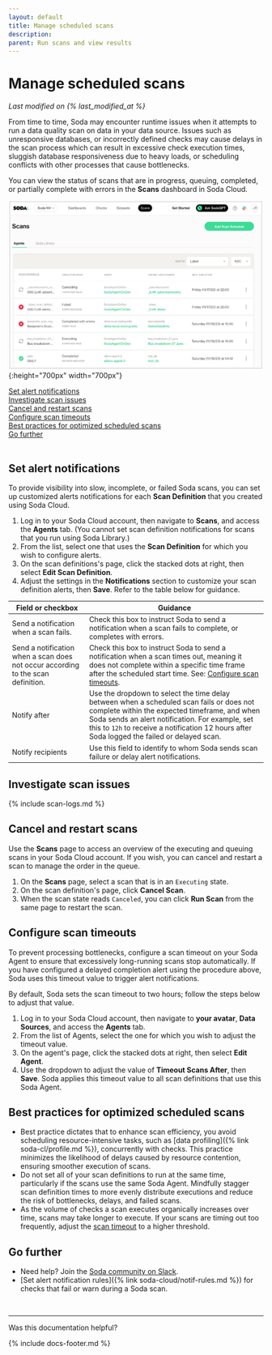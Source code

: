 ```yaml
---
layout: default
title: Manage scheduled scans
description: 
parent: Run scans and view results
---
```


# Manage scheduled scans
*Last modified on {% last_modified_at %}*

From time to time, Soda may encounter runtime issues when it attempts to run a data quality scan on data in your data source. Issues such as unresponsive databases, or incorrectly defined checks may cause delays in the scan process which can result in excessive check execution times, sluggish database responsiveness due to heavy loads, or scheduling conflicts with other processes that cause bottlenecks.

You can view the status of scans that are in progress, queuing, completed, or partially complete with errors in the **Scans** dashboard in Soda Cloud.

![scan-mgmt](/assets/images/scan-mgmt.png){:height="700px" width="700px"}

[Set alert notifications](#set-alert-notifications)<br />
[Investigate scan issues](#investigate-scan-issues)<br />
[Cancel and restart scans](#cancel-and-restart-scans)<br />
[Configure scan timeouts](#configure-scan-timeouts)<br />
[Best practices for optimized scheduled scans](#best-practices-for-optimized-scheduled-scans)<br />
[Go further](#go-further)<br />
<br />

## Set alert notifications

To provide visibility into slow, incomplete, or failed Soda scans, you can set up customized alerts notifications for each **Scan Definition** that you created using Soda Cloud.

1. Log in to your Soda Cloud account, then navigate to **Scans**, and access the **Agents** tab. (You cannot set scan definition notifications for scans that you run using Soda Library.)
2. From the list, select one that uses the **Scan Definition** for which you wish to configure alerts.
3. On the scan definitions's page, click the stacked dots at right, then select **Edit Scan Definition**.
4. Adjust the settings in the **Notifications** section to customize your scan definition alerts, then **Save**. Refer to the table below for guidance.

| Field or checkbox | Guidance | 
| ----------------- | -------- |
| Send a notification when a scan fails. | Check this box to instruct Soda to send a notification when a scan fails to complete, or completes with errors. |  
| Send a notification when a scan does not occur according to the scan definition. | Check this box to instruct Soda to send a notification when a scan times out, meaning it does not complete within a specific time frame after the scheduled start time. See: [Configure scan timeouts](#configure-scan-timeouts). |
| Notify after | Use the dropdown to select the time delay between when a scheduled scan fails or does not complete within the expected timeframe, and when Soda sends an alert notification. For example, set this to `12h` to receive a notification 12 hours after Soda logged the failed or delayed scan. |
| Notify recipients | Use this field to identify to whom Soda sends scan failure or delay alert notifications. | 


## Investigate scan issues

{% include scan-logs.md %}


## Cancel and restart scans

Use the **Scans** page to access an overview of the executing and queuing scans in your Soda Cloud account. If you wish, you can cancel and restart a scan to manage the order in the queue.  

1. On the **Scans** page, select a scan that is in an `Executing` state. 
2. On the scan definition's page, click **Cancel Scan**.
3. When the scan state reads `Canceled`, you can click **Run Scan** from the same page to restart the scan.


## Configure scan timeouts

To prevent processing bottlenecks, configure a scan timeout on your Soda Agent to ensure that excessively long-running scans stop automatically. If you have configured a delayed completion alert using the procedure above, Soda uses this timeout value to trigger alert notifications.

By default, Soda sets the scan timeout to two hours; follow the steps below to adjust that value.

1. Log in to your Soda Cloud account, then navigate to **your avatar**, **Data Sources**, and access the **Agents** tab.
2. From the list of Agents, select the one for which you wish to adjust the timeout value.
3. On the agent's page, click the stacked dots at right, then select **Edit Agent**.
4. Use the dropdown to adjust the value of **Timeout Scans After**, then **Save**. Soda applies this timeout value to all scan definitions that use this Soda Agent. 


## Best practices for optimized scheduled scans

* Best practice dictates that to enhance scan efficiency, you avoid scheduling resource-intensive tasks, such as [data profiling]({% link soda-cl/profile.md %}), concurrently with checks. This practice minimizes the likelihood of delays caused by resource contention, ensuring smoother execution of scans.
* Do not set all of your scan definitions to run at the same time, particularly if the scans use the same Soda Agent. Mindfully stagger scan definition times to more evenly distribute executions and reduce the risk of bottlenecks, delays, and failed scans.
* As the volume of checks a scan executes organically increases over time, scans may take longer to execute. If your scans are timing out too frequently, adjust the [scan timeout](#configure-scan-timeouts) to a higher threshold.


## Go further

* Need help? Join the <a href="https://community.soda.io/slack" target="_blank"> Soda community on Slack</a>.
* [Set alert notification rules]({% link soda-cloud/notif-rules.md %}) for checks that fail or warn during a Soda scan.
<br />

---

Was this documentation helpful?

<!-- LikeBtn.com BEGIN -->
<span class="likebtn-wrapper" data-theme="tick" data-i18n_like="Yes" data-ef_voting="grow" data-show_dislike_label="true" data-counter_zero_show="true" data-i18n_dislike="No"></span>
<script>(function(d,e,s){if(d.getElementById("likebtn_wjs"))return;a=d.createElement(e);m=d.getElementsByTagName(e)[0];a.async=1;a.id="likebtn_wjs";a.src=s;m.parentNode.insertBefore(a, m)})(document,"script","//w.likebtn.com/js/w/widget.js");</script>
<!-- LikeBtn.com END -->

{% include docs-footer.md %}